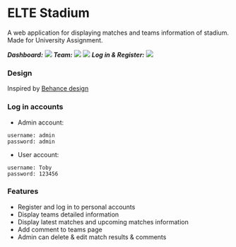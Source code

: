 
# ELTE Stadium
A web application for displaying matches and teams information of stadium. Made for University Assignment.

***Dashboard:***
![](https://i.imgur.com/Y6tGzNC.png)
***Team:***
![](https://i.imgur.com/CWRz0N9.png)
![](https://i.imgur.com/vRUKK5t.png)
***Log in & Register:***
![](https://i.imgur.com/ufBAJW2.png)
   
### Design
Inspired by [Behance design](https://www.behance.net/gallery/126168097/24-Football?tracking_source=search_projects_recommended%7Cmatch%20football)

### Log in accounts
- Admin account:
```
username: admin
password: admin
```
- User account:
```
username: Toby
password: 123456
```
### Features
- Register and log in to personal accounts
- Display teams detailed information
- Display latest matches and upcoming matches information
- Add comment to teams page
- Admin can delete & edit match results & comments
